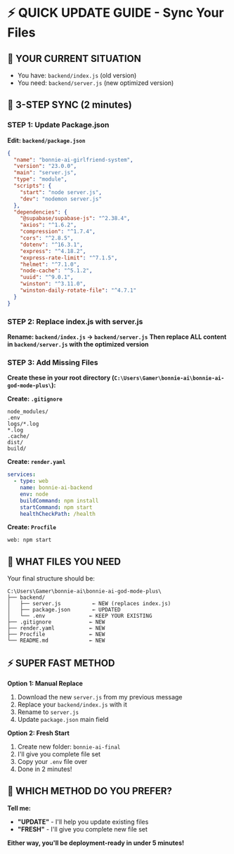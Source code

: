 # ⚡ QUICK UPDATE GUIDE - Sync Your Files

## 🎯 YOUR CURRENT SITUATION
- You have: `backend/index.js` (old version)
- You need: `backend/server.js` (new optimized version)

## 🚀 3-STEP SYNC (2 minutes)

### STEP 1: Update Package.json
**Edit: `backend/package.json`**
```json
{
  "name": "bonnie-ai-girlfriend-system",
  "version": "23.0.0",
  "main": "server.js",
  "type": "module",
  "scripts": {
    "start": "node server.js",
    "dev": "nodemon server.js"
  },
  "dependencies": {
    "@supabase/supabase-js": "^2.38.4",
    "axios": "^1.6.2",
    "compression": "^1.7.4",
    "cors": "^2.8.5",
    "dotenv": "^16.3.1",
    "express": "^4.18.2",
    "express-rate-limit": "^7.1.5",
    "helmet": "^7.1.0",
    "node-cache": "^5.1.2",
    "uuid": "^9.0.1",
    "winston": "^3.11.0",
    "winston-daily-rotate-file": "^4.7.1"
  }
}
```

### STEP 2: Replace index.js with server.js
**Rename: `backend/index.js` → `backend/server.js`**
**Then replace ALL content in `backend/server.js` with the optimized version**

### STEP 3: Add Missing Files
**Create these in your root directory (`C:\Users\Gamer\bonnie-ai\bonnie-ai-god-mode-plus\`):**

**Create: `.gitignore`**
```
node_modules/
.env
logs/*.log
*.log
.cache/
dist/
build/
```

**Create: `render.yaml`**
```yaml
services:
  - type: web
    name: bonnie-ai-backend
    env: node
    buildCommand: npm install
    startCommand: npm start
    healthCheckPath: /health
```

**Create: `Procfile`**
```
web: npm start
```

## 🎯 WHAT FILES YOU NEED

Your final structure should be:
```
C:\Users\Gamer\bonnie-ai\bonnie-ai-god-mode-plus\
├── backend/
│   ├── server.js          ← NEW (replaces index.js)
│   ├── package.json       ← UPDATED
│   └── .env              ← KEEP YOUR EXISTING
├── .gitignore            ← NEW
├── render.yaml           ← NEW
├── Procfile              ← NEW
└── README.md             ← NEW
```

## ⚡ SUPER FAST METHOD

**Option 1: Manual Replace**
1. Download the new `server.js` from my previous message
2. Replace your `backend/index.js` with it
3. Rename to `server.js`
4. Update `package.json` main field

**Option 2: Fresh Start**
1. Create new folder: `bonnie-ai-final`
2. I'll give you complete file set
3. Copy your `.env` file over
4. Done in 2 minutes!

## 🚀 WHICH METHOD DO YOU PREFER?

**Tell me:** 
- **"UPDATE"** - I'll help you update existing files
- **"FRESH"** - I'll give you complete new file set

**Either way, you'll be deployment-ready in under 5 minutes!**